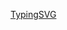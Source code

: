 [TypingSVG](https://readme-typing-svg.herokuapp.com/?color=89F336&size=35&center=true&vCenter=true&width=1000&lines=OLÁ,+Meu+nome+é+Davi+Carvalho;Tenho+35+anos=de+idade;Moro+no+Brasil;Cursando+Ciência+de+Dados;Bem+vindo+:%29)

